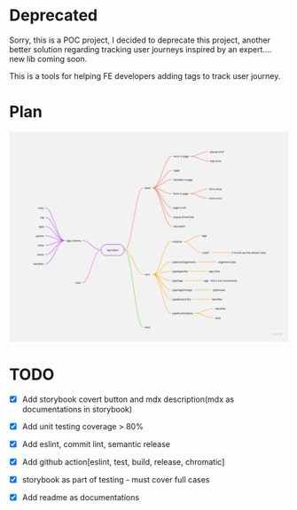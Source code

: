 # Deprecated
Sorry, this is a POC project, I decided to deprecate this project, another better solution regarding tracking user journeys inspired by an expert.... new lib coming soon.

This is a tools for helping FE developers adding tags to track user journey.

# Plan
![TA-helper](./TA-helper.jpg)
# TODO
- [x] Add storybook covert button and mdx description(mdx as documentations in storybook)
- [x] Add unit testing coverage > 80%
- [x] Add eslint, commit lint, semantic release
- [x] Add github action[eslint, test, build, release, chromatic]
- [x] storybook as part of testing - must cover full cases
- [x] Add readme as documentations


